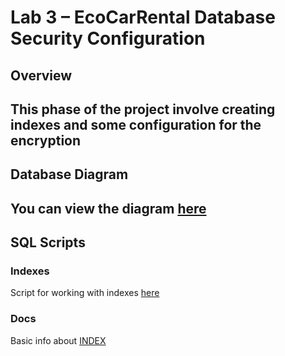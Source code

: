 # Lab 3 – EcoCarRental Database Security Configuration

## Overview
This phase of the project involve creating indexes and some configuration for the encryption
---

## Database Diagram

You can view the diagram [here](/lab1/README.MD)
---

## SQL Scripts

### Indexes

Script for working with indexes [here](./dataMasking.sql)

### Docs

Basic info about [INDEX](https://learn.microsoft.com/en-us/sql/relational-databases/indexes/create-nonclustered-indexes?view=sql-server-ver15)